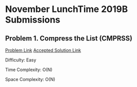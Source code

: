 # November LunchTime 2019B Submissions

## Problem 1. Compress the List (CMPRSS)

[Problem Link](https://www.codechef.com/LTIME78B/problems/CMPRSS)
[Accepted Solution Link](https://www.codechef.com/viewsolution/28039859)

Difficulty: Easy

Time Complexity: O(N)

Space Complexity: O(N)
